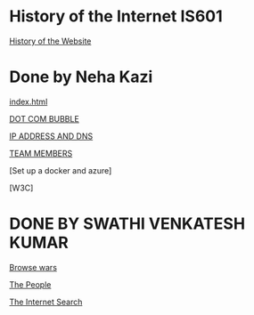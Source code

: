 # History of the Internet IS601

[History of the Website](http://kazi-kumar.eastus.azurecontainer.io)
 
# Done by Neha Kazi

[index.html](http://kazi-kumar.eastus.azurecontainer.io/index.html)

[DOT COM BUBBLE](http://kazi-kumar.eastus.azurecontainer.io/DOT_COM_BUBBLE.html)

[IP ADDRESS AND DNS](http://kazi-kumar.eastus.azurecontainer.io/DNS.html)

[TEAM MEMBERS](http://kazi-kumar.eastus.azurecontainer.io/Team.html)

[Set up a docker and azure]

[W3C]


# DONE BY SWATHI VENKATESH KUMAR 

 [Browse wars](http://kazi-kumar.eastus.azurecontainer.io/browsers.html)
 
 [The People](http://kazi-kumar.eastus.azurecontainer.io/The_People.html)
 
 [The Internet Search](http://kazi-kumar.eastus.azurecontainer.io/The_internet_search.html)
